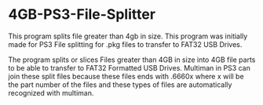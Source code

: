 # 4GB-PS3-File-Splitter
This program splits file greater than 4gb in size. This program was initially made for PS3 File splitting for .pkg files to transfer to FAT32 USB Drives.

The program splits or slices Files greater than 4GB in size into 4GB file parts to be able to transfer to FAT32 Formatted USB Drives.
Multiman in PS3 can join these split files because these files ends with .6660x where x will be the part number of the files and these types of files are automatically recognized with multiman.
